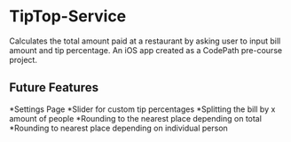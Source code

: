 # TipTop-Service
Calculates the total amount paid at a restaurant by asking user to input bill amount and tip percentage. An iOS app created as a CodePath pre-course project.

## Future Features
*Settings Page
*Slider for custom tip percentages
*Splitting the bill by x amount of people
*Rounding to the nearest place depending on total
*Rounding to nearest place depending on individual person
